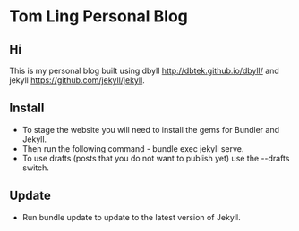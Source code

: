 # Tom Ling Personal Blog

## Hi

This is my personal blog built using dbyll http://dbtek.github.io/dbyll/ and jekyll https://github.com/jekyll/jekyll.

## Install

* To stage the website you will need to install the gems for Bundler and Jekyll.
* Then run the following command - bundle exec jekyll serve.
* To use drafts (posts that you do not want to publish yet) use the --drafts switch.

## Update

* Run bundle update to update to the latest version of Jekyll.
